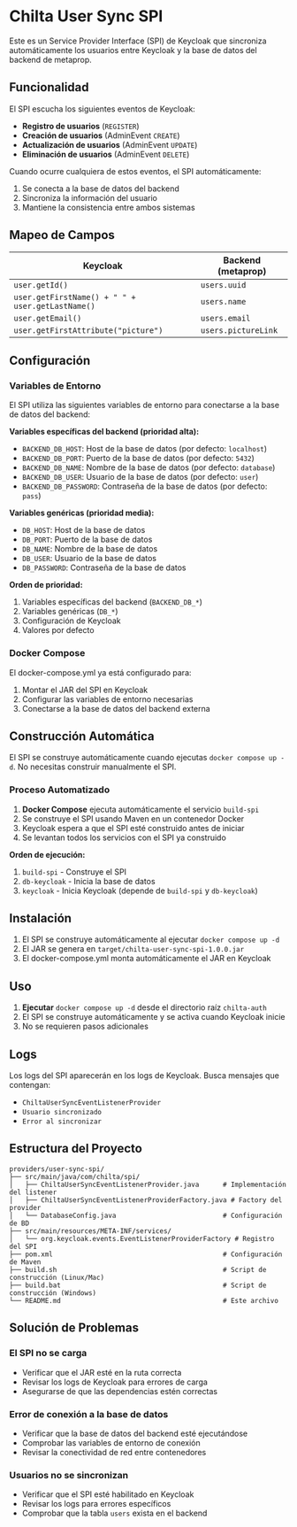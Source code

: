 # Chilta User Sync SPI

Este es un Service Provider Interface (SPI) de Keycloak que sincroniza automáticamente los usuarios entre Keycloak y la base de datos del backend de metaprop.

## Funcionalidad

El SPI escucha los siguientes eventos de Keycloak:
- **Registro de usuarios** (`REGISTER`)
- **Creación de usuarios** (AdminEvent `CREATE`)
- **Actualización de usuarios** (AdminEvent `UPDATE`)
- **Eliminación de usuarios** (AdminEvent `DELETE`)

Cuando ocurre cualquiera de estos eventos, el SPI automáticamente:
1. Se conecta a la base de datos del backend
2. Sincroniza la información del usuario
3. Mantiene la consistencia entre ambos sistemas

## Mapeo de Campos

| Keycloak | Backend (metaprop) |
|----------|-------------------|
| `user.getId()` | `users.uuid` |
| `user.getFirstName() + " " + user.getLastName()` | `users.name` |
| `user.getEmail()` | `users.email` |
| `user.getFirstAttribute("picture")` | `users.pictureLink` |

## Configuración

### Variables de Entorno

El SPI utiliza las siguientes variables de entorno para conectarse a la base de datos del backend:

**Variables específicas del backend (prioridad alta):**
- `BACKEND_DB_HOST`: Host de la base de datos (por defecto: `localhost`)
- `BACKEND_DB_PORT`: Puerto de la base de datos (por defecto: `5432`)
- `BACKEND_DB_NAME`: Nombre de la base de datos (por defecto: `database`)
- `BACKEND_DB_USER`: Usuario de la base de datos (por defecto: `user`)
- `BACKEND_DB_PASSWORD`: Contraseña de la base de datos (por defecto: `pass`)

**Variables genéricas (prioridad media):**
- `DB_HOST`: Host de la base de datos
- `DB_PORT`: Puerto de la base de datos
- `DB_NAME`: Nombre de la base de datos
- `DB_USER`: Usuario de la base de datos
- `DB_PASSWORD`: Contraseña de la base de datos

**Orden de prioridad:**
1. Variables específicas del backend (`BACKEND_DB_*`)
2. Variables genéricas (`DB_*`)
3. Configuración de Keycloak
4. Valores por defecto

### Docker Compose

El docker-compose.yml ya está configurado para:
1. Montar el JAR del SPI en Keycloak
2. Configurar las variables de entorno necesarias
3. Conectarse a la base de datos del backend externa

## Construcción Automática

El SPI se construye automáticamente cuando ejecutas `docker compose up -d`. No necesitas construir manualmente el SPI.

### Proceso Automatizado

1. **Docker Compose** ejecuta automáticamente el servicio `build-spi`
2. Se construye el SPI usando Maven en un contenedor Docker
3. Keycloak espera a que el SPI esté construido antes de iniciar
4. Se levantan todos los servicios con el SPI ya construido

**Orden de ejecución:**
1. `build-spi` - Construye el SPI
2. `db-keycloak` - Inicia la base de datos
3. `keycloak` - Inicia Keycloak (depende de `build-spi` y `db-keycloak`)

## Instalación

1. El SPI se construye automáticamente al ejecutar `docker compose up -d`
2. El JAR se genera en `target/chilta-user-sync-spi-1.0.0.jar`
3. El docker-compose.yml monta automáticamente el JAR en Keycloak

## Uso

1. **Ejecutar** `docker compose up -d` desde el directorio raíz `chilta-auth`
2. El SPI se construye automáticamente y se activa cuando Keycloak inicie
3. No se requieren pasos adicionales

## Logs

Los logs del SPI aparecerán en los logs de Keycloak. Busca mensajes que contengan:
- `ChiltaUserSyncEventListenerProvider`
- `Usuario sincronizado`
- `Error al sincronizar`

## Estructura del Proyecto

```
providers/user-sync-spi/
├── src/main/java/com/chilta/spi/
│   ├── ChiltaUserSyncEventListenerProvider.java      # Implementación del listener
│   ├── ChiltaUserSyncEventListenerProviderFactory.java # Factory del provider
│   └── DatabaseConfig.java                           # Configuración de BD
├── src/main/resources/META-INF/services/
│   └── org.keycloak.events.EventListenerProviderFactory # Registro del SPI
├── pom.xml                                           # Configuración de Maven
├── build.sh                                          # Script de construcción (Linux/Mac)
├── build.bat                                         # Script de construcción (Windows)
└── README.md                                         # Este archivo
```

## Solución de Problemas

### El SPI no se carga
- Verificar que el JAR esté en la ruta correcta
- Revisar los logs de Keycloak para errores de carga
- Asegurarse de que las dependencias estén correctas

### Error de conexión a la base de datos
- Verificar que la base de datos del backend esté ejecutándose
- Comprobar las variables de entorno de conexión
- Revisar la conectividad de red entre contenedores

### Usuarios no se sincronizan
- Verificar que el SPI esté habilitado en Keycloak
- Revisar los logs para errores específicos
- Comprobar que la tabla `users` exista en el backend
